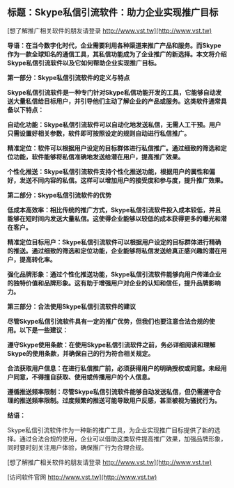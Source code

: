 ## **标题：Skype私信引流软件：助力企业实现推广目标**

[想了解推广相关软件的朋友请登录 http://www.vst.tw](http://www.vst.tw)

**导语：在当今数字化时代，企业需要利用各种渠道来推广产品和服务。而Skype作为一款全球知名的通信工具，其私信功能成为了企业推广的新选择。本文将介绍Skype私信引流软件以及它如何帮助企业实现推广目标。**

**第一部分：Skype私信引流软件的定义与特点**

**Skype私信引流软件是一种专门针对Skype私信功能开发的工具，它能够自动发送大量私信给目标用户，并引导他们主动了解企业的产品或服务。这类软件通常具备以下特点：**

**自动化功能：Skype私信引流软件可以自动化地发送私信，无需人工干预。用户只需设置好相关参数，软件即可按照设定的规则自动进行私信推广。**

**精准定位：软件可以根据用户设定的目标群体进行私信推广。通过细致的筛选和定位功能，软件能够将私信准确地发送给潜在用户，提高推广效果。**

**个性化推送：Skype私信引流软件支持个性化推送功能，根据用户的属性和偏好，发送不同内容的私信。这样可以增加用户的接受度和参与度，提升推广效果。**

**第二部分：Skype私信引流软件的优势**

**低成本高效率：相比传统的推广方式，Skype私信引流软件投入成本较低，并且能够在短时间内发送大量私信。这使得企业能够以较低的成本获得更多的曝光和潜在客户。**

**精准定位目标用户：Skype私信引流软件可以根据用户设定的目标群体进行精确的推送。通过细致的筛选和定位功能，企业能够将私信发送给真正感兴趣的潜在用户，提高转化率。**

**强化品牌形象：通过个性化推送功能，Skype私信引流软件能够向用户传递企业的独特价值和品牌形象。这有助于增强用户对企业的认知和信任，提升品牌影响力。**

**第三部分：合法使用Skype私信引流软件的建议**

**尽管Skype私信引流软件具有一定的推广优势，但我们也要注意合法合规的使用。以下是一些建议：**

**遵守Skype使用条款：在使用Skype私信引流软件之前，务必详细阅读和理解Skype的使用条款，并确保自己的行为符合相关规定。**

**合法获取用户信息：在进行私信推广前，必须获得用户的明确授权或同意。未经用户同意，不得擅自获取、使用或传播用户的个人信息。**

**遵循推送频率限制：尽管Skype私信引流软件能够自动发送私信，但仍需遵守合理的推送频率限制。过度频繁的推送可能导致用户反感，甚至被视为骚扰行为。**

**结语：**

Skype私信引流软件作为一种新的推广工具，为企业实现推广目标提供了新的选择。通过合法合规的使用，企业可以借助这类软件提高推广效果，加强品牌形象，同时要时刻关注用户体验，确保推广行为合理合规。

[想了解推广相关软件的朋友请登录 http://www.vst.tw](http://www.vst.tw)


[访问软件官网 http://www.vst.tw](http://www.vst.tw)

